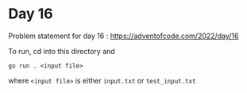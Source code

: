 # Day 16 

Problem statement for day 16 : https://adventofcode.com/2022/day/16 

 To run, cd into this directory and

`go run . <input file>`

where `<input file>` is either `input.txt` or `test_input.txt`